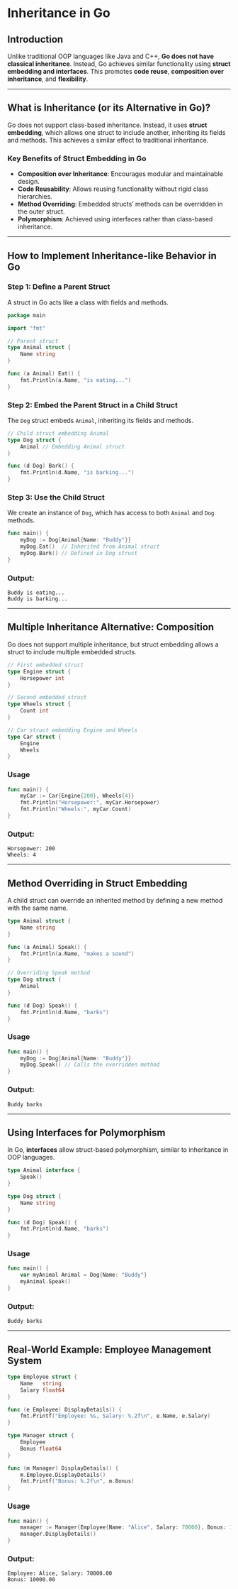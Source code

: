 # Inheritance in Go

## Introduction

Unlike traditional OOP languages like Java and C++, **Go does not have classical inheritance**. Instead, Go achieves similar functionality using **struct embedding and interfaces**. This promotes **code reuse**, **composition over inheritance**, and **flexibility**.

---

## **What is Inheritance (or its Alternative in Go)?**

Go does not support class-based inheritance. Instead, it uses **struct embedding**, which allows one struct to include another, inheriting its fields and methods. This achieves a similar effect to traditional inheritance.

### **Key Benefits of Struct Embedding in Go**
- **Composition over Inheritance**: Encourages modular and maintainable design.
- **Code Reusability**: Allows reusing functionality without rigid class hierarchies.
- **Method Overriding**: Embedded structs’ methods can be overridden in the outer struct.
- **Polymorphism**: Achieved using interfaces rather than class-based inheritance.

---

## **How to Implement Inheritance-like Behavior in Go**

### **Step 1: Define a Parent Struct**
A struct in Go acts like a class with fields and methods.

```go
package main

import "fmt"

// Parent struct
type Animal struct {
    Name string
}

func (a Animal) Eat() {
    fmt.Println(a.Name, "is eating...")
}
```

### **Step 2: Embed the Parent Struct in a Child Struct**
The `Dog` struct embeds `Animal`, inheriting its fields and methods.

```go
// Child struct embedding Animal
type Dog struct {
    Animal // Embedding Animal struct
}

func (d Dog) Bark() {
    fmt.Println(d.Name, "is barking...")
}
```

### **Step 3: Use the Child Struct**
We create an instance of `Dog`, which has access to both `Animal` and `Dog` methods.

```go
func main() {
    myDog := Dog{Animal{Name: "Buddy"}}
    myDog.Eat()  // Inherited from Animal struct
    myDog.Bark() // Defined in Dog struct
}
```

### **Output:**
```
Buddy is eating...
Buddy is barking...
```

---

## **Multiple Inheritance Alternative: Composition**

Go does not support multiple inheritance, but struct embedding allows a struct to include multiple embedded structs.

```go
// First embedded struct
type Engine struct {
    Horsepower int
}

// Second embedded struct
type Wheels struct {
    Count int
}

// Car struct embedding Engine and Wheels
type Car struct {
    Engine
    Wheels
}
```

### **Usage**
```go
func main() {
    myCar := Car{Engine{200}, Wheels{4}}
    fmt.Println("Horsepower:", myCar.Horsepower)
    fmt.Println("Wheels:", myCar.Count)
}
```

### **Output:**
```
Horsepower: 200
Wheels: 4
```

---

## **Method Overriding in Struct Embedding**

A child struct can override an inherited method by defining a new method with the same name.

```go
type Animal struct {
    Name string
}

func (a Animal) Speak() {
    fmt.Println(a.Name, "makes a sound")
}

// Overriding Speak method
type Dog struct {
    Animal
}

func (d Dog) Speak() {
    fmt.Println(d.Name, "barks")
}
```

### **Usage**
```go
func main() {
    myDog := Dog{Animal{Name: "Buddy"}}
    myDog.Speak() // Calls the overridden method
}
```

### **Output:**
```
Buddy barks
```

---

## **Using Interfaces for Polymorphism**

In Go, **interfaces** allow struct-based polymorphism, similar to inheritance in OOP languages.

```go
type Animal interface {
    Speak()
}

type Dog struct {
    Name string
}

func (d Dog) Speak() {
    fmt.Println(d.Name, "barks")
}
```

### **Usage**
```go
func main() {
    var myAnimal Animal = Dog{Name: "Buddy"}
    myAnimal.Speak()
}
```

### **Output:**
```
Buddy barks
```

---

## **Real-World Example: Employee Management System**

```go
type Employee struct {
    Name   string
    Salary float64
}

func (e Employee) DisplayDetails() {
    fmt.Printf("Employee: %s, Salary: %.2f\n", e.Name, e.Salary)
}

type Manager struct {
    Employee
    Bonus float64
}

func (m Manager) DisplayDetails() {
    m.Employee.DisplayDetails()
    fmt.Printf("Bonus: %.2f\n", m.Bonus)
}
```

### **Usage**
```go
func main() {
    manager := Manager{Employee{Name: "Alice", Salary: 70000}, Bonus: 10000}
    manager.DisplayDetails()
}
```

### **Output:**
```
Employee: Alice, Salary: 70000.00
Bonus: 10000.00
```